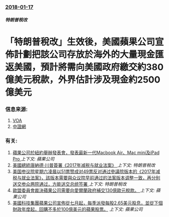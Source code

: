 ### [2018-01-17](/news/2018/01/17/index.md)

##### 特朗普稅改
# 「特朗普稅改」生效後，美國蘋果公司宣佈計劃把該公司存放於海外的大量現金匯返美國，預計將需向美國政府繳交約380億美元稅款，外界估計涉及現金約2500億美元 




### 信息来源:

1. [VOA](https://www.voanews.com/a/apple-to-build-second-campus/4212179.html)
2. [中證網](http://www.cs.com.cn/xwzx/hwxx/201801/t20180118_5672681.html)

### 有关:

1. [ 蘋果公司於紐約舉辦發表會，發表最新一代Macbook Air、Mac mini及iPad Pro ](/news/2018/10/30/蘋果公司於紐約舉辦發表會-發表最新一代Macbook-Air-Mac-mini及iPad-Pro.md) _上下文: 蘋果公司_
2. [美國總統唐納德·川普簽署《2017年减税与就业法案》 ](/news/2017/12/22/美國總統唐納德-川普簽署-2017年减税与就业法案.md) _上下文: 特朗普稅改_
3. [美国参议院星期六凌晨以51票赞成对49票反对通过參議院版本的《2017年减税与就业法案》，該版本需要與众议院早前通过的法案版本调整一致，再分别送交参众两院通过，方能送交总统签署 ](/news/2017/12/2/美国参议院星期六凌晨以51票赞成对49票反对通过參議院版本的-2017年减税与就业法案-該版本需要與众议院早前通过的法.md) _上下文: 特朗普稅改_
4. [歐盟委員會裁決蘋果公司需要向愛爾蘭政府補交130億歐元稅款。 ](/news/2016/08/30/歐盟委員會裁決蘋果公司需要向愛爾蘭政府補交130億歐元稅款.md) _上下文: 蘋果公司_
5. [美國科技集團蘋果公司宣佈從七月起，每季派發每股2.65美元股息，並從下個財政年度起，回購不多於100億美元的蘋果股票。](/news/2012/03/19/美國科技集團蘋果公司宣佈從七月起-每季派發每股265美元股息-並從下個財政年度起-回購不多於100億美元的蘋果股票.md) _上下文: 蘋果公司_

